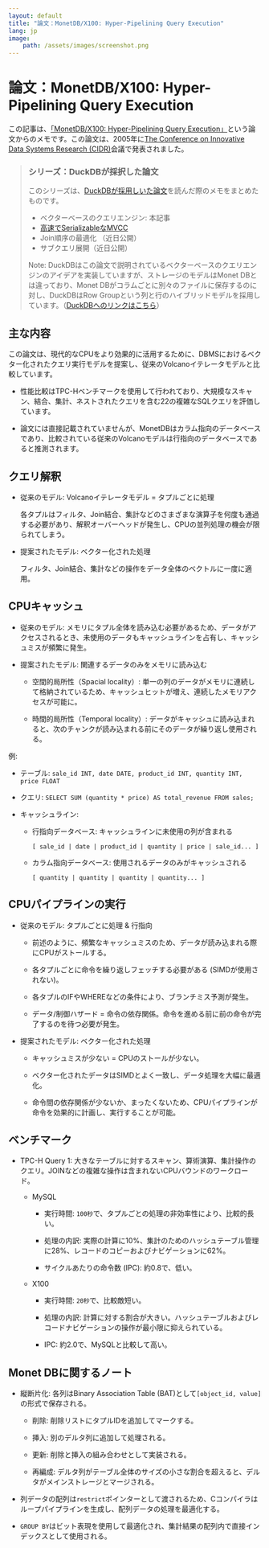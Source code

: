 ```yaml
---
layout: default
title: "論文：MonetDB/X100: Hyper-Pipelining Query Execution"
lang: jp
image:
    path: /assets/images/screenshot.png
---
```


# 論文：MonetDB/X100: Hyper-Pipelining Query Execution

この記事は、[「MonetDB/X100: Hyper-Pipelining Query Execution」](http://cidrdb.org/cidr2005/papers/P19.pdf)という論文からのメモです。この論文は、2005年に[The Conference on Innovative Data Systems Research (CIDR)](https://www.cidrdb.org/)会議で発表されました。

> ### シリーズ：DuckDBが採択した論文
>
> このシリーズは、[DuckDBが採用しいた論文](https://duckdb.org/why_duckdb.html#standing-on-the-shoulders-of-giants)を読んだ際のメモをまとめたものです。
>
> - ベクターベースのクエリエンジン: 本記事
> - [高速でSerializableなMVCC](/2024/08/20/paper-fast-serializable-mvcc.html)
> - Join順序の最適化 （近日公開）
> - サブクエリ展開（近日公開）
>
> Note: DuckDBはこの論文で説明されているベクターベースのクエリエンジンのアイデアを実装していますが、ストレージのモデルはMonet DBとは違っており、Monet DBがコラムごとに別々のファイルに保存するのに対し、DuckDBはRow Groupという列と行のハイブリッドモデルを採用しています。（[DuckDBへのリンクはこちら](https://duckdb.org/docs/internals/storage.html#row-groups)）

## 主な内容

この論文は、現代的なCPUをより効果的に活用するために、DBMSにおけるベクター化されたクエリ実行モデルを提案し、従来のVolcanoイテレータモデルと比較しています。

* 性能比較はTPC-Hベンチマークを使用して行われており、大規模なスキャン、結合、集計、ネストされたクエリを含む22の複雑なSQLクエリを評価しています。

* 論文には直接記載されていませんが、MonetDBはカラム指向のデータベースであり、比較されている従来のVolcanoモデルは行指向のデータベースであると推測されます。

## クエリ解釈

* 従来のモデル: Volcanoイテレータモデル = タプルごとに処理

    各タプルはフィルタ、Join結合、集計などのさまざまな演算子を何度も通過する必要があり、解釈オーバーヘッドが発生し、CPUの並列処理の機会が限られてしまう。

* 提案されたモデル: ベクター化された処理

    フィルタ、Join結合、集計などの操作をデータ全体のベクトルに一度に適用。

## CPUキャッシュ

* 従来のモデル: メモリにタプル全体を読み込む必要があるため、データがアクセスされるとき、未使用のデータもキャッシュラインを占有し、キャッシュミスが頻繁に発生。

* 提案されたモデル: 関連するデータのみをメモリに読み込む

    * 空間的局所性（Spacial locality）: 単一の列のデータがメモリに連続して格納されているため、キャッシュヒットが増え、連続したメモリアクセスが可能に。

    * 時間的局所性（Temporal locality）: データがキャッシュに読み込まれると、次のチャンクが読み込まれる前にそのデータが繰り返し使用される。

例:

* テーブル: `sale_id INT, date DATE, product_id INT, quantity INT, price FLOAT`

* クエリ: `SELECT SUM (quantity * price) AS total_revenue FROM sales;`

* キャッシュライン:

    * 行指向データベース: キャッシュラインに未使用の列が含まれる

        `[ sale_id | date | product_id | quantity | price | sale_id... ]`

    * カラム指向データベース: 使用されるデータのみがキャッシュされる

        `[ quantity | quantity | quantity | quantity... ]`

## CPUパイプラインの実行

* 従来のモデル: タプルごとに処理 & 行指向

    * 前述のように、頻繁なキャッシュミスのため、データが読み込まれる際にCPUがストールする。

    * 各タプルごとに命令を繰り返しフェッチする必要がある (SIMDが使用されない)。

    * 各タプルのIFやWHEREなどの条件により、ブランチミス予測が発生。

    * データ/制御ハザード = 命令の依存関係。命令を進める前に前の命令が完了するのを待つ必要が発生。

* 提案されたモデル: ベクター化された処理

    * キャッシュミスが少ない = CPUのストールが少ない。

    * ベクター化されたデータはSIMDとよく一致し、データ処理を大幅に最適化。

    * 命令間の依存関係が少ないか、まったくないため、CPUパイプラインが命令を効果的に計画し、実行することが可能。

## ベンチマーク

* TPC-H Query 1: 大きなテーブルに対するスキャン、算術演算、集計操作のクエリ。JOINなどの複雑な操作は含まれないCPUバウンドのワークロード。

    * MySQL

        * 実行時間: `100秒`で、タプルごとの処理の非効率性により、比較的長い。

        * 処理の内訳: 実際の計算に10%、集計のためのハッシュテーブル管理に28%、レコードのコピーおよびナビゲーションに62%。

        * サイクルあたりの命令数 (IPC): 約0.8で、低い。

    * X100

        * 実行時間: `20秒`で、比較敵短い。

        * 処理の内訳: 計算に対する割合が大きい。ハッシュテーブルおよびレコードナビゲーションの操作が最小限に抑えられている。

        * IPC: 約2.0で、MySQLと比較して高い。

## Monet DBに関するノート

* 縦断片化: 各列はBinary Association Table (BAT)として`[object_id, value]`の形式で保存される。

    * 削除: 削除リストにタプルIDを追加してマークする。

    * 挿入: 別のデルタ列に追加して処理される。

    * 更新: 削除と挿入の組み合わせとして実装される。

    * 再編成: デルタ列がテーブル全体のサイズの小さな割合を超えると、デルタがメインストレージとマージされる。

* 列データの配列は`restrict`ポインターとして渡されるため、Cコンパイラはループパイプラインを生成し、配列データの処理を最適化する。

* `GROUP BY`はビット表現を使用して最適化され、集計結果の配列内で直接インデックスとして使用される。